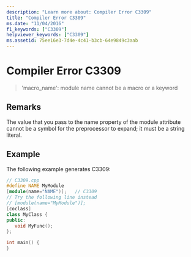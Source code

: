 ```yaml
---
description: "Learn more about: Compiler Error C3309"
title: "Compiler Error C3309"
ms.date: "11/04/2016"
f1_keywords: ["C3309"]
helpviewer_keywords: ["C3309"]
ms.assetid: 75ee16e3-7d4e-4c41-b3cb-64e9849c3aab
---
```

# Compiler Error C3309

> 'macro_name': module name cannot be a macro or a keyword

## Remarks

The value that you pass to the name property of the module attribute cannot be a symbol for the preprocessor to expand; it must be a string literal.

## Example

The following example generates C3309:

```cpp
// C3309.cpp
#define NAME MyModule
[module(name="NAME")];   // C3309
// Try the following line instead
// [module(name="MyModule")];
[coclass]
class MyClass {
public:
   void MyFunc();
};

int main() {
}
```
